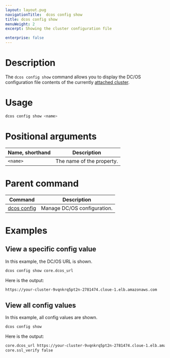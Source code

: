 ```yaml
---
layout: layout.pug
navigationTitle:  dcos config show
title: dcos config show
menuWeight: 2
excerpt: Showing the cluster configuration file

enterprise: false
---
```



# Description
The `dcos config show` command allows you to display the DC/OS configuration file contents of the currently [attached cluster](/dcos/1.11/cli/command-reference/dcos-cluster/dcos-cluster-attach/).

# Usage

```bash
dcos config show <name>
```


# Positional arguments

| Name, shorthand |  Description |
|---------|-------------|
| `<name>`   |  The name of the property. |

# Parent command

| Command | Description |
|---------|-------------|
| [dcos config](/dcos/1.11/cli/command-reference/dcos-config/) |  Manage DC/OS configuration. |

# Examples

## View a specific config value

In this example, the DC/OS URL is shown.

```bash
dcos config show core.dcos_url
```

Here is the output:

```bash
https://your-cluster-9vqnkrq5pt2n-2781474.cloue-1.elb.amazonaws.com
```

## View all config values

In this example, all config values are shown.

```bash
dcos config show
```

Here is the output:

```bash
core.dcos_url https://your-cluster-9vqnkrq5pt2n-2781474.cloue-1.elb.amazonaws.com
core.ssl_verify false
```
